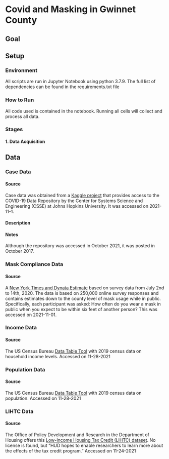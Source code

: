 # Covid and Masking in Gwinnet County

## Goal


## Setup

### Environment
All scripts are run in Jupyter Notebook using python 3.7.9. The full list of dependencies can be found in the requirements.txt file

### How to Run
All code used is contained in the notebook. Running all cells will collect and process all data.

### Stages

#### 1. Data Acquisition

## Data

### Case Data

#### Source
Case data was obtained from a [Kaggle project](https://www.kaggle.com/antgoldbloom/covid19-data-from-john-hopkins-university/version/377?select=RAW_us_confirmed_cases.csv) that provides access to the COVID-19 Data Repository by the Center for Systems Science and Engineering (CSSE) at Johns Hopkins University. It was accessed on 2021-11-1.

#### Description

#### Notes
Although the repository was accessed in October 2021, it was posted in October 2017.


### Mask Compliance Data

#### Source
A [New York Times and Dynata Estimate](https://github.com/nytimes/covid-19-data/tree/master/mask-use) based on survey data from July 2nd to 14th, 2020. The data is based on 250,000 online survey responses and contains estimates down to the county level of mask usage while in public. Specifically, each participant was asked: How often do you wear a mask in public when you expect to be within six feet of another person? This was accessed on 2021-11-01.


### Income Data

#### Source
The US Census Bureau [Data Table Tool](https://data.census.gov/cedsci/table?q=Income&g=0400000US13%240500000&tid=ACSST1Y2019.S1901&hidePreview=true&tp=true) with 2019 census data on household income levels. Accessed on 11-28-2021



### Population Data

#### Source
The US Census Bureau [Data Table Tool](https://data.census.gov/cedsci/table?q=Population&g=0400000US13%240500000&tid=ACSDP1Y2019.DP05&hidePreview=true&tp=true) with 2019 census data on population. Accessed on 11-28-2021

### LIHTC Data

#### Source
The Office of Policy Development and Research in the Department of Housing offers this [Low-Income Housing Tax Credit (LIHTC) dataset](https://www.huduser.gov/portal/datasets/lihtc/property.html#data). No license is found, but “HUD hopes to enable researchers to learn more about the effects of the tax credit program.” Accessed on 11-24-2021


